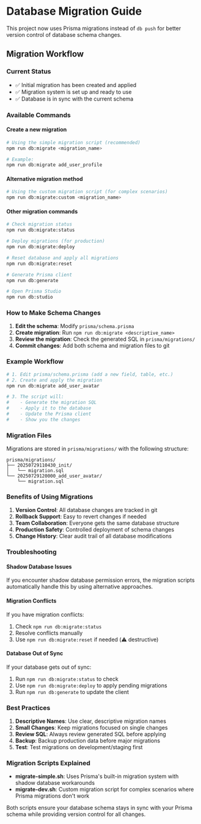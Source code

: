 # Database Migration Guide

This project now uses Prisma migrations instead of `db push` for better version control of database schema changes.

## Migration Workflow

### Current Status
- ✅ Initial migration has been created and applied
- ✅ Migration system is set up and ready to use
- ✅ Database is in sync with the current schema

### Available Commands

#### Create a new migration
```bash
# Using the simple migration script (recommended)
npm run db:migrate <migration_name>

# Example:
npm run db:migrate add_user_profile
```

#### Alternative migration method
```bash
# Using the custom migration script (for complex scenarios)
npm run db:migrate:custom <migration_name>
```

#### Other migration commands
```bash
# Check migration status
npm run db:migrate:status

# Deploy migrations (for production)
npm run db:migrate:deploy

# Reset database and apply all migrations
npm run db:migrate:reset

# Generate Prisma client
npm run db:generate

# Open Prisma Studio
npm run db:studio
```

### How to Make Schema Changes

1. **Edit the schema**: Modify `prisma/schema.prisma`
2. **Create migration**: Run `npm run db:migrate <descriptive_name>`
3. **Review the migration**: Check the generated SQL in `prisma/migrations/`
4. **Commit changes**: Add both schema and migration files to git

### Example Workflow

```bash
# 1. Edit prisma/schema.prisma (add a new field, table, etc.)
# 2. Create and apply the migration
npm run db:migrate add_user_avatar

# 3. The script will:
#    - Generate the migration SQL
#    - Apply it to the database
#    - Update the Prisma client
#    - Show you the changes
```

### Migration Files

Migrations are stored in `prisma/migrations/` with the following structure:
```
prisma/migrations/
├── 20250729110430_init/
│   └── migration.sql
└── 20250729120000_add_user_avatar/
    └── migration.sql
```

### Benefits of Using Migrations

1. **Version Control**: All database changes are tracked in git
2. **Rollback Support**: Easy to revert changes if needed
3. **Team Collaboration**: Everyone gets the same database structure
4. **Production Safety**: Controlled deployment of schema changes
5. **Change History**: Clear audit trail of all database modifications

### Troubleshooting

#### Shadow Database Issues
If you encounter shadow database permission errors, the migration scripts automatically handle this by using alternative approaches.

#### Migration Conflicts
If you have migration conflicts:
1. Check `npm run db:migrate:status`
2. Resolve conflicts manually
3. Use `npm run db:migrate:reset` if needed (⚠️ destructive)

#### Database Out of Sync
If your database gets out of sync:
1. Run `npm run db:migrate:status` to check
2. Use `npm run db:migrate:deploy` to apply pending migrations
3. Run `npm run db:generate` to update the client

### Best Practices

1. **Descriptive Names**: Use clear, descriptive migration names
2. **Small Changes**: Keep migrations focused on single changes
3. **Review SQL**: Always review generated SQL before applying
4. **Backup**: Backup production data before major migrations
5. **Test**: Test migrations on development/staging first

### Migration Scripts Explained

- **migrate-simple.sh**: Uses Prisma's built-in migration system with shadow database workarounds
- **migrate-dev.sh**: Custom migration script for complex scenarios where Prisma migrations don't work

Both scripts ensure your database schema stays in sync with your Prisma schema while providing version control for all changes.